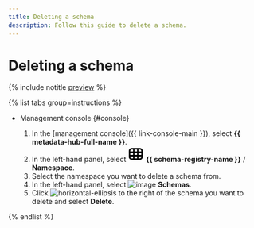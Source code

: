 ```yaml
---
title: Deleting a schema
description: Follow this guide to delete a schema.
---
```


# Deleting a schema

{% include notitle [preview](../../_includes/note-preview.md) %}

{% list tabs group=instructions %}

- Management console {#console}

  1. In the [management console]({{ link-console-main }}), select **{{ metadata-hub-full-name }}**.
  1. In the left-hand panel, select ![image](../../_assets/console-icons/layout-cells.svg) **{{ schema-registry-name }}** / **Namespace**.
  1. Select the namespace you want to delete a schema from.
  1. In the left-hand panel, select ![image](../../_assets/console-icons/branches-down.svg) **Schemas**.
  1. Click ![horizontal-ellipsis](../../_assets/horizontal-ellipsis.svg) to the right of the schema you want to delete and select **Delete**.

{% endlist %}
